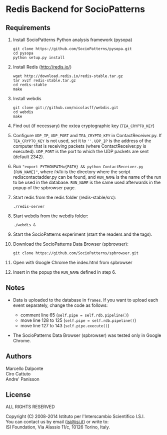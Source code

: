 Redis Backend for SocioPatterns
===============================

Requirements
------------

1. Install SocioPatterns Python analysis framework (pysopa)

    ```
    git clone https://github.com/SocioPatterns/pysopa.git
    cd pysopa
    python setup.py install
    ```

2. Install Redis (http://redis.io/)

    ```
    wget http://download.redis.io/redis-stable.tar.gz
    tar xvzf redis-stable.tar.gz
    cd redis-stable
    make
    ```

3. Install webdis

    ```
    git clone git://github.com/nicolasff/webdis.git 
    cd webdis
    make
    ```

4. Find out (if necessary) the xxtea cryptographic key (`TEA_CRYPTO_KEY`)

5. Configure `UDP_IP`, `UDP_PORT` and `TEA_CRYPTO_KEY` in ContactReceiver.py.
    If `TEA_CRYPTO_KEY` is not used, set it to `''`.
    `UDP_IP` is the address of the computer that is receiving packets (where ContactReceiver.py is executed).
    `UDP_PORT` is the port to which the UDP packets are sent (default 2342).

6. Run `"export PYTHONPATH={PATH} && python ContactReceiver.py {RUN_NAME}"`,
    where `PATH` is the directory where the script rediscontactadder.py can be found,
    and `RUN_NAME` is the name of the run to be used in the database.
    `RUN_NAME` is the same used afterwards in the popup of the spbrowser page.

7. Start redis from the redis folder (redis-stable/src):

    ```
    ./redis-server
    ```

8. Start webdis from the webdis folder:

    ```
    ./webdis &
    ```

9. Start the SocioPatterns experiment (start the readers and the tags).

10. Download the SocioPatterns Data Browser (spbrowser):

    ```
    git clone https://github.com/SocioPatterns/spbrowser.git
    ```

11. Open with Google Chrome the index.html from spbrowser

12. Insert in the popup the `RUN_NAME` defined in step 6.


Notes
-----
    
- Data is uploaded to the database in `frames`. If you want to upload each event separately, change the code as follows:
    - comment line 65 (`self.pipe = self.rdb.pipeline()`)
    - move line 128 to 125 (`self.pipe = self.rdb.pipeline()`)
    - move line 127 to 143 (`self.pipe.execute()`)

- The SocioPatterns Data Browser (spbrowser) was tested only in Google Chrome.


Authors
-------

Marcello Dalponte  
Ciro Cattuto  
Andre' Panisson  

License
-------

ALL RIGHTS RESERVED

Copyright (C) 2008-2014 Istituto per l'Interscambio Scientifico I.S.I.  
You can contact us by email (isi@isi.it) or write to:  
ISI Foundation, Via Alassio 11/c, 10126 Torino, Italy.

